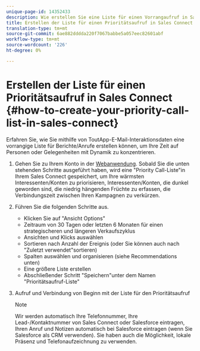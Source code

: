```yaml
---
unique-page-id: 14352433
description: Wie erstellen Sie eine Liste für einen Vorrangaufruf in Sales Connect - Marketing Docs - Produktdokumentation
title: Erstellen der Liste für einen Prioritätsaufruf in Sales Connect
translation-type: tm+mt
source-git-commit: 6ae882dddda220f7067babbe5a057eec82601abf
workflow-type: tm+mt
source-wordcount: '226'
ht-degree: 0%

---
```



# Erstellen der Liste für einen Prioritätsaufruf in Sales Connect {#how-to-create-your-priority-call-list-in-sales-connect}

Erfahren Sie, wie Sie mithilfe von ToutApp-E-Mail-Interaktionsdaten eine vorrangige Liste für Berichte/Anrufe erstellen können, um Ihre Zeit auf Personen oder Gelegenheiten mit Dynamik zu konzentrieren.

1. Gehen Sie zu Ihrem Konto in der [Webanwendung](https://toutapp.com/login). Sobald Sie die unten stehenden Schritte ausgeführt haben, wird eine &quot;Priority Call-Liste&quot;in Ihrem Sales Connect gespeichert, um Ihre wärmsten Interessenten/Konten zu priorisieren, Interessenten/Konten, die dunkel geworden sind, die niedrig hängenden Früchte zu erfassen, die Verbindungszeit zwischen Ihren Kampagnen zu verkürzen.

1. Führen Sie die folgenden Schritte aus.

   * Klicken Sie auf &quot;Ansicht Options&quot;
   * Zeitraum von 30 Tagen oder letzten 6 Monaten für einen strategischeren und längeren Verkaufszyklus
   * Ansichten und Klicks auswählen
   * Sortieren nach Anzahl der Ereignis (oder Sie können auch nach &quot;Zuletzt verwendet&quot;sortieren)
   * Spalten auswählen und organisieren (siehe Recommendations unten)
   * Eine größere Liste erstellen
   * Abschließender Schritt &quot;Speichern&quot;unter dem Namen &quot;Prioritätsaufruf-Liste&quot;

1. Aufruf und Verbindung von Beginn mit der Liste für den Prioritätsaufruf

   >[!NOTE]
   >
   >Wir werden automatisch Ihre Telefonnummer, Ihre Lead-/Kontaktnummer von Sales Connect oder Salesforce eintragen, Ihren Anruf und Notizen automatisch bei Salesforce eintragen (wenn Sie Salesforce als CRM verwenden). Sie haben auch die Möglichkeit, lokale Präsenz und Telefonaufzeichnung zu verwenden.
